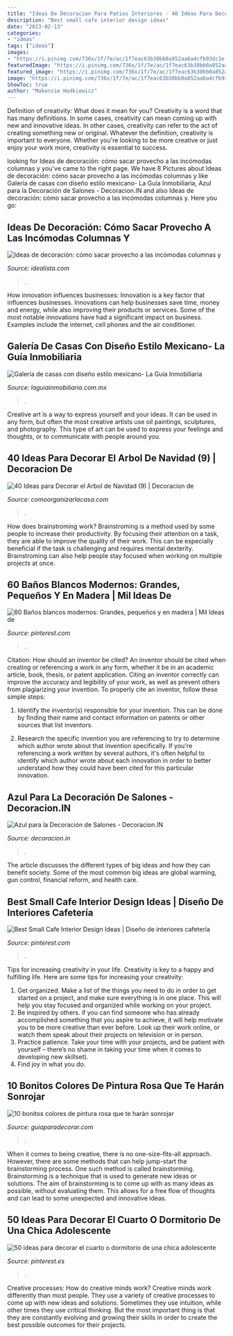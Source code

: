 ```yaml
---
title: "Ideas De Decoracion Para Patios Interiores - 40 Ideas Para Decorar El Arbol De Navidad (9)"
description: "Best small cafe interior design ideas"
date: "2023-02-13"
categories:
- "ideas"
tags: ["ideas"]
images:
- "https://i.pinimg.com/736x/1f/7e/ac/1f7eac63b30bb0a852aa6a4cfb93dc1e.jpg"
featuredImage: "https://i.pinimg.com/736x/1f/7e/ac/1f7eac63b30bb0a852aa6a4cfb93dc1e.jpg"
featured_image: "https://i.pinimg.com/736x/1f/7e/ac/1f7eac63b30bb0a852aa6a4cfb93dc1e.jpg"
image: "https://i.pinimg.com/736x/1f/7e/ac/1f7eac63b30bb0a852aa6a4cfb93dc1e.jpg"
ShowToc: true
author: "Makenzie Hodkiewicz"
---
```



Definition of creativity: What does it mean for you?
Creativity is a word that has many definitions. In some cases, creativity can mean coming up with new and innovative ideas. In other cases, creativity can refer to the act of creating something new or original. Whatever the definition, creativity is important to everyone. Whether you're looking to be more creative or just enjoy your work more, creativity is essential to success.

	

		
looking for Ideas de decoración: cómo sacar provecho a las incómodas columnas y you've came to the right page. We have 8 Pictures about Ideas de decoración: cómo sacar provecho a las incómodas columnas y like Galería de casas con diseño estilo mexicano- La Guía Inmobiliaria, Azul para la Decoración de Salones - Decoracion.IN and also Ideas de decoración: cómo sacar provecho a las incómodas columnas y. Here you go:
		
    
## Ideas De Decoración: Cómo Sacar Provecho A Las Incómodas Columnas Y

<img loading=lazy src="https://st3.idealista.com/news/archivos/2016-01/columnas_07.jpg?sv=Lik_v9qs" onerror="this.onerror=null;this.src='https://tse2.mm.bing.net/th?id=OIP.6Y3HwPqEQKoTfw6OUjjMNwHaLH&amp;pid=15.1';" alt="Ideas de decoración: cómo sacar provecho a las incómodas columnas y">

_Source: idealista.com_

>. 

	

How innovation influences businesses:
Innovation is a key factor that influences businesses. Innovations can help businesses save time, money and energy, while also improving their products or services. Some of the most notable innovations have had a significant impact on business. Examples include the internet, cell phones and the air conditioner.

    
## Galería De Casas Con Diseño Estilo Mexicano- La Guía Inmobiliaria

<img loading=lazy src="https://c5e6g5f8.rocketcdn.me/wp-content/uploads/2014/09/hacienda.jpeg" onerror="this.onerror=null;this.src='https://tse3.mm.bing.net/th?id=OIP.kPuoaCQu2zFzAOiNvoZxPAHaLG&amp;pid=15.1';" alt="Galería de casas con diseño estilo mexicano- La Guía Inmobiliaria">

_Source: laguiainmobiliaria.com.mx_

>. 

	

Creative art is a way to express yourself and your ideas. It can be used in any form, but often the most creative artists use oil paintings, sculptures, and photography. This type of art can be used to express your feelings and thoughts, or to communicate with people around you.

    
## 40 Ideas Para Decorar El Arbol De Navidad (9) | Decoracion De

<img loading=lazy src="http://comoorganizarlacasa.com/wp-content/uploads/2017/12/40-Ideas-para-Decorar-el-Arbol-de-Navidad-9.jpg" onerror="this.onerror=null;this.src='https://tse4.mm.bing.net/th?id=OIP.jQHd1K78ctdGnT8wlIo3WQHaKZ&amp;pid=15.1';" alt="40 Ideas para Decorar el Arbol de Navidad (9) | Decoracion de">

_Source: comoorganizarlacasa.com_

>. 

	

How does brainstroming work?
Brainstroming is a method used by some people to increase their productivity. By focusing their attention on a task, they are able to improve the quality of their work. This can be especially beneficial if the task is challenging and requires mental dexterity. Brainstroming can also help people stay focused when working on multiple projects at once.

    
## 60 Baños Blancos Modernos: Grandes, Pequeños Y En Madera | Mil Ideas De

<img loading=lazy src="https://i.pinimg.com/736x/c3/28/35/c32835b6b6f20eb22671eb77115be13e.jpg" onerror="this.onerror=null;this.src='https://tse4.mm.bing.net/th?id=OIP.mrvNThS6icmOfyLbYyy7NQHaJ4&amp;pid=15.1';" alt="60 Baños blancos modernos: Grandes, pequeños y en madera | Mil Ideas de">

_Source: pinterest.com_

>. 

	

Citation: How should an inventor be cited?
An inventor should be cited when creating or referencing a work in any form, whether it be in an academic article, book, thesis, or patent application. Citing an inventor correctly can improve the accuracy and legibility of your work, as well as prevent others from plagiarizing your invention. To properly cite an inventor, follow these simple steps:
1. Identify the inventor(s) responsible for your invention. This can be done by finding their name and contact information on patents or other sources that list inventors.

2. Research the specific invention you are referencing to try to determine which author wrote about that invention specifically. If you're referencing a work written by several authors, it's often helpful to identify which author wrote about each innovation in order to better understand how they could have been cited for this particular innovation.


    
## Azul Para La Decoración De Salones - Decoracion.IN

<img loading=lazy src="https://decoracion.in/wp-content/uploads/azul-decoracion-salones-6.jpg" onerror="this.onerror=null;this.src='https://tse1.mm.bing.net/th?id=OIP.prl1ZLgisXh5EvxoFuh-NgHaKG&amp;pid=15.1';" alt="Azul para la Decoración de Salones - Decoracion.IN">

_Source: decoracion.in_

>. 

	

The article discusses the different types of big ideas and how they can benefit society. Some of the most common big ideas are global warming, gun control, financial reform, and health care.

    
## Best Small Cafe Interior Design Ideas | Diseño De Interiores Cafetería

<img loading=lazy src="https://i.pinimg.com/736x/1f/7e/ac/1f7eac63b30bb0a852aa6a4cfb93dc1e.jpg" onerror="this.onerror=null;this.src='https://tse4.mm.bing.net/th?id=OIP.Bz3PLuayAKms6k2kLmn3pQHaLH&amp;pid=15.1';" alt="Best Small Cafe Interior Design Ideas | Diseño de interiores cafetería">

_Source: pinterest.com_

>. 

	

Tips for increasing creativity in your life.
Creativity is key to a happy and fulfilling life. Here are some tips for increasing your creativity: 
1. Get organized. Make a list of the things you need to do in order to get started on a project, and make sure everything is in one place. This will help you stay focused and organized while working on your project. 
2. Be inspired by others. if you can find someone who has already accomplished something that you aspire to achieve, it will help motivate you to be more creative than ever before. Look up their work online, or watch them speak about their projects on television or in person. 
3. Practice patience. Take your time with your projects, and be patient with yourself – there’s no shame in taking your time when it comes to developing new skillset). 
4. Find joy in what you do.

    
## 10 Bonitos Colores De Pintura Rosa Que Te Harán Sonrojar

<img loading=lazy src="https://www.guiaparadecorar.com/wp-content/uploads/2019/09/rosa-grisaceo.jpg" onerror="this.onerror=null;this.src='https://tse2.mm.bing.net/th?id=OIP.BRP-2Znt7bXNsdfurfV5OgHaLF&amp;pid=15.1';" alt="10 bonitos colores de pintura rosa que te harán sonrojar">

_Source: guiaparadecorar.com_

>. 

	

When it comes to being creative, there is no one-size-fits-all approach. However, there are some methods that can help jump-start the brainstorming process. One such method is called brainstorming. Brainstorming is a technique that is used to generate new ideas or solutions. The aim of brainstorming is to come up with as many ideas as possible, without evaluating them. This allows for a free flow of thoughts and can lead to some unexpected and innovative ideas.

    
## 50 Ideas Para Decorar El Cuarto O Dormitorio De Una Chica Adolescente

<img loading=lazy src="https://i.pinimg.com/736x/91/81/d9/9181d90ee683ea4f964b3eb612790f13.jpg" onerror="this.onerror=null;this.src='https://tse1.mm.bing.net/th?id=OIP.B8nbl2tg2Bv7twVaislq6QHaFj&amp;pid=15.1';" alt="50 ideas para decorar el cuarto o dormitorio de una chica adolescente">

_Source: pinterest.es_

>. 

	

Creative processes: How do creative minds work?
Creative minds work differently than most people. They use a variety of creative processes to come up with new ideas and solutions. Sometimes they use intuition, while other times they use critical thinking. But the most important thing is that they are constantly evolving and growing their skills in order to create the best possible outcomes for their projects.


